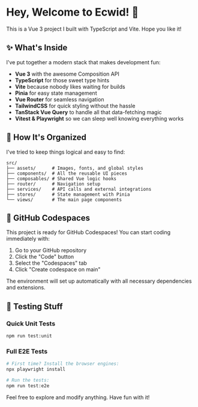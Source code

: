 # Hey, Welcome to Ecwid! 👋

This is a Vue 3 project I built with TypeScript and Vite. Hope you like it!

## ✨ What's Inside

I've put together a modern stack that makes development fun:

- **Vue 3** with the awesome Composition API
- **TypeScript** for those sweet type hints
- **Vite** because nobody likes waiting for builds
- **Pinia** for easy state management
- **Vue Router** for seamless navigation
- **TailwindCSS** for quick styling without the hassle
- **TanStack Vue Query** to handle all that data-fetching magic
- **Vitest & Playwright** so we can sleep well knowing everything works

## 📁 How It's Organized

I've tried to keep things logical and easy to find:

```
src/
├── assets/      # Images, fonts, and global styles
├── components/  # All the reusable UI pieces
├── composables/ # Shared Vue logic hooks
├── router/      # Navigation setup
├── services/    # API calls and external integrations
├── stores/      # State management with Pinia
└── views/       # The main page components
```

## 🚀 GitHub Codespaces

This project is ready for GitHub Codespaces! You can start coding immediately with:

1. Go to your GitHub repository
2. Click the "Code" button
3. Select the "Codespaces" tab
4. Click "Create codespace on main"

The environment will set up automatically with all necessary dependencies and extensions.

## 🧪 Testing Stuff

### Quick Unit Tests

```bash
npm run test:unit
```

### Full E2E Tests

```bash
# First time? Install the browser engines:
npx playwright install

# Run the tests:
npm run test:e2e
```

Feel free to explore and modify anything. Have fun with it!
